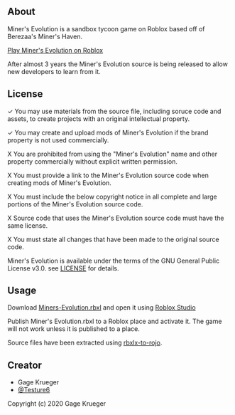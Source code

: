 ## About
Miner's Evolution is a sandbox tycoon game on Roblox based off of Berezaa's Miner's Haven.

[Play Miner's Evolution on Roblox](https://www.roblox.com/games/3138399874)

After almost 3 years the Miner's Evolution source is being released to allow new developers to learn from it.

## License

✓ You may use materials from the source file, including soruce code and assets, to create projects with an original intellectual property.

✓ You may create and upload mods of Miner's Evolution if the brand property is not used commercially.

X You are prohibited from using the "Miner's Evolution" name and other property commercially without explicit written permission.

X You must provide a link to the Miner's Evolution source code when creating mods of Miner's Evolution.

X You must include the below copyright notice in all complete and large portions of the Miner's Evolution source code.

X Source code that uses the Miner's Evolution source code must have the same license.

X You must state all changes that have been made to the original source code.

Miner's Evolution is available under the terms of the GNU General Public License v3.0. see [LICENSE](LICENSE) for details.

## Usage

Download [Miners-Evolution.rbxl](Miners-Evolution.rbxl) and open it using [Roblox Studio](https://www.roblox.com/create)

Publish Miner's Evolution.rbxl to a Roblox place and activate it. The game will not work unless it is published to a place.

Source files have been extracted using [rbxlx-to-rojo](https://github.com/rojo-rbx/rbxlx-to-rojo).

## Creator
* Gage Krueger
* [@Testure6](https://twitter.com/Testure6)

Copyright (c) 2020 Gage Krueger
